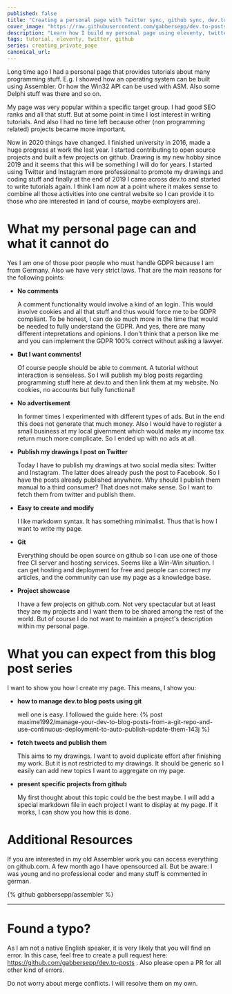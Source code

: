 ```yaml
---
published: false
title: "Creating a personal page with Twitter sync, github sync, dev.to sync"
cover_image: "https://raw.githubusercontent.com/gabbersepp/dev.to-posts/master/blog-posts/creating-private-page/assets/header.png"
description: "Learn how I build my personal page using eleventy, twitter, github and other cool stuff"
tags: tutorial, eleventy, twitter, github
series: creating_private_page
canonical_url:
---
```


Long time ago I had a personal page that provides tutorials about many programming stuff. E.g. I showed how an operating system can be built using Assembler. Or how the Win32 API can be used with ASM. Also some Delphi stuff was there and so on.

My page was very popular within a specific target group. I had good SEO ranks and all that stuff. But at some point in time I lost interest in writing tutorials. And also I had no time left because other (non programming related) projects became more important. 

Now in 2020 things have changed. I finished university in 2016, made a huge progress at work the last year. I started contributing to open source projects and built a few projects on github. Drawing is my new hobby since 2019 and it seems that this will be something I will do for years. I started using Twitter and Instagram more professional to promote my drawings and coding stuff and finally at the end of 2019 I came across dev.to and started to write tutorials again. I think I am now at a point where it makes sense to combine all those activities into one central website so I can provide it to those who are interested in (and of course, maybe exmployers are).

# What my personal page can and what it cannot do
Yes I am one of those poor people who must handle GDPR because I am from Germany. Also we have very strict laws. That are the main reasons for the following points:
+ **No comments**


    A comment functionality would involve a kind of an login. This would involve cookies and all that stuff and thus would force me to be GDPR compliant. To be honest, I can do so much more in the time that would be needed to fully understand the GDPR. And yes, there are many different intepretations and opinions. I don't think that a person like me and you can implement the GDPR 100% correct without asking a lawyer.
+ **But I want comments!**

    Of course people should be able to comment. A tutorial without interaction is senseless. So I will publish my blog posts regarding programming stuff here at dev.to and then link them at my website. No cookies, no accounts but fully functional!
+ **No advertisement**

    In former times I experimented with different types of ads. But in the end this does not generate that much money. Also I would have to register a small business at my local givernment which would make my income tax return much more complicate. So I ended up with no ads at all.
+ **Publish my drawings I post on Twitter**

    Today I have to publish my drawings at two  social media sites: Twitter and Instagram. The latter does already push the post to Facebook. So I have the posts already published anywhere.  Why should I publish them manual to a third consumer? That does not make sense. So I want to fetch them from twitter and publish them.
+ **Easy to create and modify**

    I like markdown syntax. It has something minimalist. Thus that is how I want to write my page.
+ **Git**

    Everything should be open source on github so I can use one of those free CI server and hosting services. Seems like a Win-Win situation. I can get hosting and deployment for free and people can correct my articles, and the community can use my page as a knowledge base.
+ **Project showcase**

    I have a few projects on github.com. Not very spectacular but at least they are my projects and I want them to be shared among the rest of the world. But of course I do not want to maintain a project's description within my personal page.
 
# What you can expect from this blog post series

I want to show you how I create my page. This means, I show you:
+ **how to manage dev.to blog posts using git**

    well one is easy. I followed the guide here:
    {% post maxime1992/manage-your-dev-to-blog-posts-from-a-git-repo-and-use-continuous-deployment-to-auto-publish-update-them-143j %}

+ **fetch tweets and publish them**

    This aims to my drawings. I want to avoid duplicate effort after finishing my work. But it is not restricted to my drawings. It should be generic so I easily can add new topics I want to aggregate on my page.

+ **present specific projects from github**

    My first thought about this topic could be the best maybe. I will add a special markdown file in each project I want to display at my page. If it works, I can show you how this is done.



# Additional Resources
If you are interested in my old Assembler work you can access everything on github.com. A few month ago I have opensourced all. But be aware: I was young and no professional coder and many stuff is commented in german.

{% github gabbersepp/assembler %}


----

# Found a typo?
As I am not a native English speaker, it is very likely that you will find an error. In this case, feel free to create a pull request here: https://github.com/gabbersepp/dev.to-posts . Also please open a PR for all other kind of errors.

Do not worry about merge conflicts. I will resolve them on my own. 